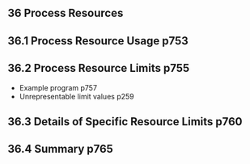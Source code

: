 ## 36 Process Resources 
## 36.1 Process Resource Usage p753
## 36.2 Process Resource Limits p755
- Example program p757
- Unrepresentable limit values p259
## 36.3 Details of Specific Resource Limits p760
## 36.4 Summary p765